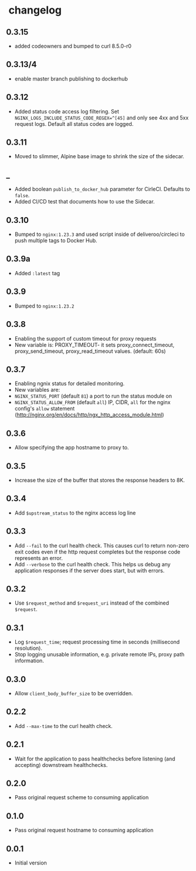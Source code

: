 #  changelog

## 0.3.15

- added codeowners and bumped to curl 8.5.0-r0

## 0.3.13/4

- enable master branch publishing to dockerhub

## 0.3.12

- Added status code access log filtering. Set `NGINX_LOGS_INCLUDE_STATUS_CODE_REGEX=^[45]`
and only see 4xx and 5xx request logs. Default all status codes are logged.

## 0.3.11

- Moved to slimmer, Alpine base image to shrink the size of the sidecar.

## _

- Added boolean `publish_to_docker_hub` parameter for CirleCI. Defaults to `false`.
- Added CI/CD test that documents how to use the Sidecar.

## 0.3.10

- Bumped to `nginx:1.23.3` and used script inside of deliveroo/circleci to push multiple tags to Docker Hub.

## 0.3.9a

- Added `:latest` tag

## 0.3.9

- Bumped to `nginx:1.23.2`

## 0.3.8

- Enabling the support of custom timeout for proxy requests
- New variable is: PROXY_TIMEOUT- it sets proxy_connect_timeout, proxy_send_timeout, proxy_read_timeout values. (default: 60s)

## 0.3.7

- Enabling ngnix status for detailed monitoring.
- New variables are:
- `NGINX_STATUS_PORT` (default `81`) a port to run the status module on
- `NGINX_STATUS_ALLOW_FROM` (default `all`) IP, CIDR, `all` for the nginx config's `allow` statement (<http://nginx.org/en/docs/http/ngx_http_access_module.html>)

## 0.3.6

- Allow specifying the app hostname to proxy to.

## 0.3.5

- Increase the size of the buffer that stores the response headers to 8K.

## 0.3.4

- Add `$upstream_status` to the nginx access log line

## 0.3.3

- Add `--fail` to the curl health check. This causes curl to return non-zero exit codes
  even if the http request completes but the response code represents an error.
- Add `--verbose` to the curl health check. This helps us debug any application responses
  if the server does start, but with errors.

## 0.3.2

- Use `$request_method` and `$request_uri` instead of the combined `$request`.

## 0.3.1

- Log `$request_time`; request processing time in seconds (millisecond resolution).
- Stop logging unusable information, e.g. private remote IPs, proxy path information.

## 0.3.0

- Allow `client_body_buffer_size` to be overridden.

## 0.2.2

- Add `--max-time` to the curl health check.

## 0.2.1

- Wait for the application to pass healthchecks before listening
  (and accepting) downstream healthchecks.

## 0.2.0

- Pass original request scheme to consuming application

## 0.1.0

- Pass original request hostname to consuming application

## 0.0.1

- Initial version
